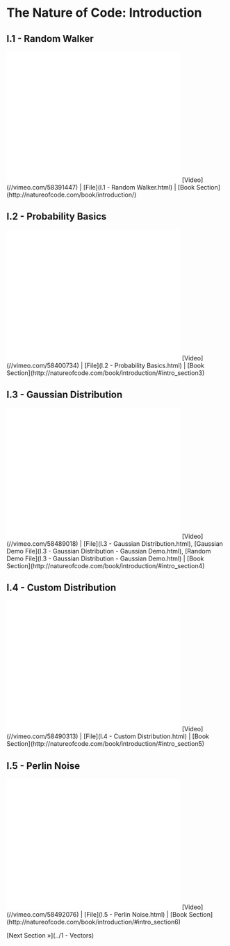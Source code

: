 # The Nature of Code: Introduction

## I.1 - Random Walker
<iframe src="//player.vimeo.com/video/58391447" width="400" height="300" frameborder="0" webkitallowfullscreen mozallowfullscreen allowfullscreen></iframe>
[Video](//vimeo.com/58391447) | [File](I.1 - Random Walker.html) | [Book Section](http://natureofcode.com/book/introduction/)

## I.2 - Probability Basics
<iframe src="//player.vimeo.com/video/58400734" width="400" height="300" frameborder="0" webkitallowfullscreen mozallowfullscreen allowfullscreen></iframe>
[Video](//vimeo.com/58400734) | [File](I.2 - Probability Basics.html) | [Book Section](http://natureofcode.com/book/introduction/#intro_section3)

## I.3 - Gaussian Distribution
<iframe src="//player.vimeo.com/video/58489018" width="400" height="300" frameborder="0" webkitallowfullscreen mozallowfullscreen allowfullscreen></iframe>
[Video](//vimeo.com/58489018) | [File](I.3 - Gaussian Distribution.html), [Gaussian Demo File](I.3 - Gaussian Distribution - Gaussian Demo.html), [Random Demo File](I.3 - Gaussian Distribution - Gaussian Demo.html) | [Book Section](http://natureofcode.com/book/introduction/#intro_section4)

## I.4 - Custom Distribution
<iframe src="//player.vimeo.com/video/58490313" width="400" height="300" frameborder="0" webkitallowfullscreen mozallowfullscreen allowfullscreen></iframe>
[Video](//vimeo.com/58490313) | [File](I.4 - Custom Distribution.html) | [Book Section](http://natureofcode.com/book/introduction/#intro_section5)

## I.5 - Perlin Noise
<iframe src="//player.vimeo.com/video/58492076" width="400" height="300" frameborder="0" webkitallowfullscreen mozallowfullscreen allowfullscreen></iframe>
[Video](//vimeo.com/58492076) | [File](I.5 - Perlin Noise.html) | [Book Section](http://natureofcode.com/book/introduction/#intro_section6)

[Next Section &raquo;](../1 - Vectors)
